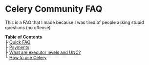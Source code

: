 # Celery Community FAQ
This is a FAQ that I made because I was tired of people asking stupid questions (no offense)

**Table of Contents**\
├  [Quick FAQ](quick-faq.md)\
├  [Payments](payments.md)\
├  [What are executor levels and UNC?](levels.md)\
└  [How to use Celery](how-to-use.md)
